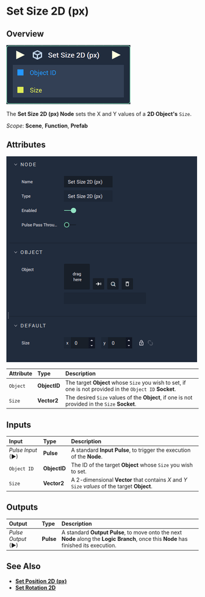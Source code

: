 # Set Size 2D (px)

## Overview

![The Set Size 2D (px) Node.](../../../.gitbook/assets/node-set-size-2d.png)

The **Set Size 2D (px) Node** sets the X and Y values of a **2D Object's** `Size`.

*Scope*: **Scene**, **Function**, **Prefab**

## Attributes

![The Set Size 2D (px) Node Attributes.](../../../.gitbook/assets/node-set-size-2d-attr.png)

| Attribute | Type | Description |
| :--- | :--- | :--- |
| `Object` | **ObjectID** | The target **Object** whose `Size` you wish to set, if one is not provided in the `Object ID` **Socket**. |
| `Size` | **Vector2** | The desired `Size` values of the **Object**, if one is not provided in the `Size` **Socket**. |

## Inputs

| Input | Type | Description |
| :--- | :--- | :--- |
| _Pulse Input_ \(►\) | **Pulse** | A standard **Input Pulse**, to trigger the execution of the **Node**. |
| `Object ID` | **ObjectID** | The ID of the target **Object** whose `Size` you wish to set. |
| `Size` | **Vector2** | A 2-dimensional **Vector** that contains _X_ and _Y_ `Size` _values_ of the target **Object**. |

## Outputs

| Output | Type | Description |
| :--- | :--- | :--- |
| _Pulse Output_ \(►\) | **Pulse** | A standard **Output Pulse**, to move onto the next **Node** along the **Logic Branch**, once this **Node** has finished its execution. |

## See Also

* [**Set Position 2D (px)**](set-position-pixel.md)
* [**Set Rotation 2D**](set-rotation-pixel.md)


